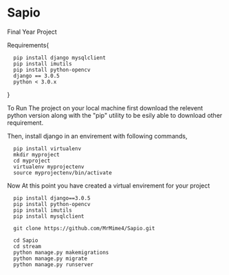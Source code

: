 # Sapio
Final Year Project

Requirements{

      pip install django mysqlclient
      pip install imutils
      pip install python-opencv
      django == 3.0.5
      python < 3.0.x

}

To Run The project on your local machine first download the relevent python version along with the "pip" utility to be esily able to download other requirement.

Then, install django in an envirement with following commands,

      pip install virtualenv
      mkdir myproject
      cd myproject
      virtualenv myprojectenv
      source myprojectenv/bin/activate
      
Now At this point you have created a virtual envirement for your project      

      pip install django==3.0.5
      pip install python-opencv
      pip install imutils
      pip install mysqlclient
      
      git clone https://github.com/MrMime4/Sapio.git
      
      cd Sapio
      cd stream
      python manage.py makemigrations
      python manage.py migrate
      python manage.py runserver
